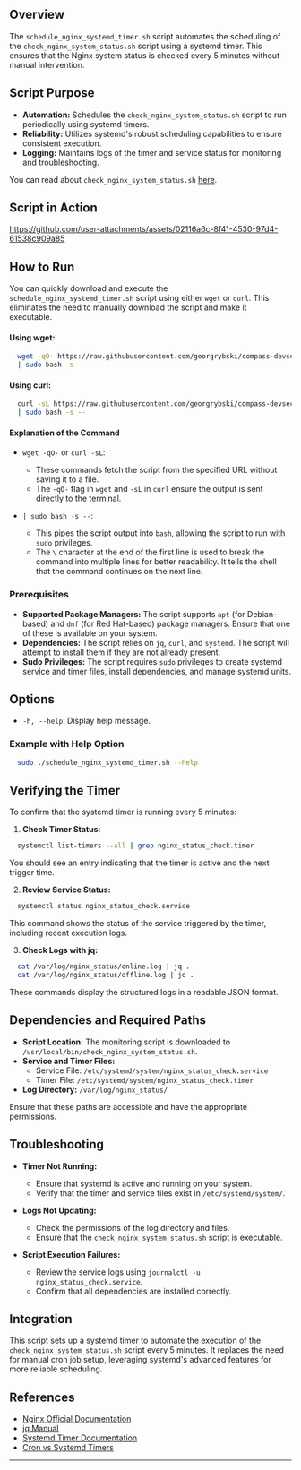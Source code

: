 ## Overview

The `schedule_nginx_systemd_timer.sh` script automates the scheduling of the `check_nginx_system_status.sh` script using a systemd timer. This ensures that the Nginx system status is checked every 5 minutes without manual intervention.

## Script Purpose

- **Automation:** Schedules the `check_nginx_system_status.sh` script to run periodically using systemd timers.
- **Reliability:** Utilizes systemd's robust scheduling capabilities to ensure consistent execution.
- **Logging:** Maintains logs of the timer and service status for monitoring and troubleshooting.

You can read about `check_nginx_system_status.sh` [here](check_nginx_system_status.md).

## Script in Action

https://github.com/user-attachments/assets/02116a6c-8f41-4530-97d4-61538c909a85

## How to Run

You can quickly download and execute the `schedule_nginx_systemd_timer.sh` script using either `wget` or `curl`. This eliminates the need to manually download the script and make it executable.

#### Using wget:

```bash
  wget -qO- https://raw.githubusercontent.com/georgrybski/compass-devsecops-scholarship/main/scripts/sprint2/schedule_nginx_systemd_timer.sh \
  | sudo bash -s --
```

#### Using curl:

```bash
  curl -sL https://raw.githubusercontent.com/georgrybski/compass-devsecops-scholarship/main/scripts/sprint2/schedule_nginx_systemd_timer.sh \
  | sudo bash -s --
```

#### Explanation of the Command

- ```wget -qO-``` or ```curl -sL```:
    - These commands fetch the script from the specified URL without saving it to a file.
    - The `-qO-` flag in `wget` and `-sL` in `curl` ensure the output is sent directly to the terminal.

- ```| sudo bash -s --```:
    - This pipes the script output into `bash`, allowing the script to run with `sudo` privileges.
    - The `\` character at the end of the first line is used to break the command into multiple lines for better readability. It tells the shell that the command continues on the next line.

### Prerequisites

- **Supported Package Managers:** The script supports `apt` (for Debian-based) and `dnf` (for Red Hat-based) package managers. Ensure that one of these is available on your system.
- **Dependencies:** The script relies on `jq`, `curl`, and `systemd`. The script will attempt to install them if they are not already present.
- **Sudo Privileges:** The script requires `sudo` privileges to create systemd service and timer files, install dependencies, and manage systemd units.

## Options

- `-h, --help`: Display help message.

### Example with Help Option

```bash
  sudo ./schedule_nginx_systemd_timer.sh --help
```

## Verifying the Timer

To confirm that the systemd timer is running every 5 minutes:

1. **Check Timer Status:**

```bash
  systemctl list-timers --all | grep nginx_status_check.timer
```

   You should see an entry indicating that the timer is active and the next trigger time.

2. **Review Service Status:**

```bash
  systemctl status nginx_status_check.service
```

   This command shows the status of the service triggered by the timer, including recent execution logs.

3. **Check Logs with jq:**

```bash
  cat /var/log/nginx_status/online.log | jq .
  cat /var/log/nginx_status/offline.log | jq .
```

   These commands display the structured logs in a readable JSON format.

## Dependencies and Required Paths

- **Script Location:** The monitoring script is downloaded to `/usr/local/bin/check_nginx_system_status.sh`.
- **Service and Timer Files:**
    - Service File: `/etc/systemd/system/nginx_status_check.service`
    - Timer File: `/etc/systemd/system/nginx_status_check.timer`
- **Log Directory:** `/var/log/nginx_status/`

Ensure that these paths are accessible and have the appropriate permissions.

## Troubleshooting

- **Timer Not Running:**
    - Ensure that systemd is active and running on your system.
    - Verify that the timer and service files exist in `/etc/systemd/system/`.

- **Logs Not Updating:**
    - Check the permissions of the log directory and files.
    - Ensure that the `check_nginx_system_status.sh` script is executable.

- **Script Execution Failures:**
    - Review the service logs using `journalctl -u nginx_status_check.service`.
    - Confirm that all dependencies are installed correctly.

## Integration

This script sets up a systemd timer to automate the execution of the `check_nginx_system_status.sh` script every 5 minutes. It replaces the need for manual cron job setup, leveraging systemd's advanced features for more reliable scheduling.

## References

- [Nginx Official Documentation](https://nginx.org/en/docs/)
- [jq Manual](https://stedolan.github.io/jq/manual/)
- [Systemd Timer Documentation](https://www.freedesktop.org/software/systemd/man/systemd.timer.html)
- [Cron vs Systemd Timers](../general/cron_vs_systemd_timers.md)

---
